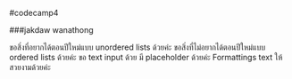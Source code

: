 #codecamp4  

###jakdaw wanathong  
  
ขอสิ่งที่อยากได้ตอนปีใหม่แบบ unordered lists ด้วยค่ะ
ขอสิ่งที่ไม่อยากได้ตอนปีใหม่แบบ ordered lists ด้วยค่ะ
ขอ text input ด้วย มี placeholder ด้วยค่ะ
Formattings text ให้สวยงามด้วยค่ะ
